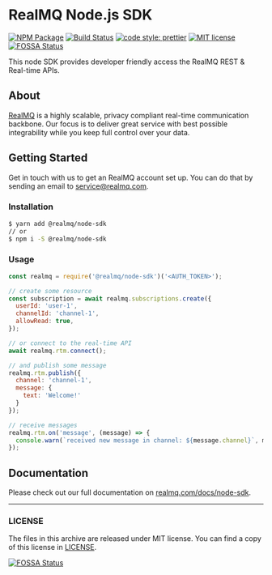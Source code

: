 # RealMQ Node.js SDK

[![NPM Package](https://img.shields.io/npm/v/@realmq/node-sdk.svg?style=flat-square)](https://www.npmjs.com/package/@realmq/node-sdk)
[![Build Status](https://img.shields.io/travis/RealMQ/realmq-node-sdk/master.svg?style=flat-square)](https://travis-ci.org/RealMQ/realmq-node-sdk)
[![code style: prettier](https://img.shields.io/badge/code_style-prettier-ff69b4.svg?style=flat-square)](https://github.com/prettier/prettier)
[![MIT license](https://img.shields.io/github/license/realmq/realmq-node-sdk.svg?style=flat-square)](LICENSE)
[![FOSSA Status](https://app.fossa.io/api/projects/git%2Bgithub.com%2Frealmq%2Frealmq-node-sdk.svg?type=shield)](https://app.fossa.io/projects/git%2Bgithub.com%2Frealmq%2Frealmq-node-sdk?ref=badge_shield)


This node SDK provides developer friendly access the RealMQ REST & Real-time APIs.

## About

[RealMQ](https://realmq.com) is a highly scalable, privacy compliant real-time communication backbone.
Our focus is to deliver great service with best possible integrability while you keep full control over your data.

## Getting Started

Get in touch with us to get an RealMQ account set up.
You can do that by sending an email to service@realmq.com.

### Installation

```bash
$ yarn add @realmq/node-sdk
// or
$ npm i -S @realmq/node-sdk
```

### Usage

```js
const realmq = require('@realmq/node-sdk')('<AUTH_TOKEN>');

// create some resource
const subscription = await realmq.subscriptions.create({
  userId: 'user-1',
  channelId: 'channel-1',
  allowRead: true,
});

// or connect to the real-time API
await realmq.rtm.connect();

// and publish some message
realmq.rtm.publish({
  channel: 'channel-1',
  message: {
    text: 'Welcome!'
  }
});

// receive messages
realmq.rtm.on('message', (message) => {
  console.warn(`received new message in channel: ${message.channel}`, message.data)
});
```


## Documentation

Please check out our full documentation on [realmq.com/docs/node-sdk](https://realmq.com/docs/node-sdk).

---

### LICENSE

The files in this archive are released under MIT license.
You can find a copy of this license in [LICENSE](LICENSE).


[![FOSSA Status](https://app.fossa.io/api/projects/git%2Bgithub.com%2Frealmq%2Frealmq-node-sdk.svg?type=large)](https://app.fossa.io/projects/git%2Bgithub.com%2Frealmq%2Frealmq-node-sdk?ref=badge_large)